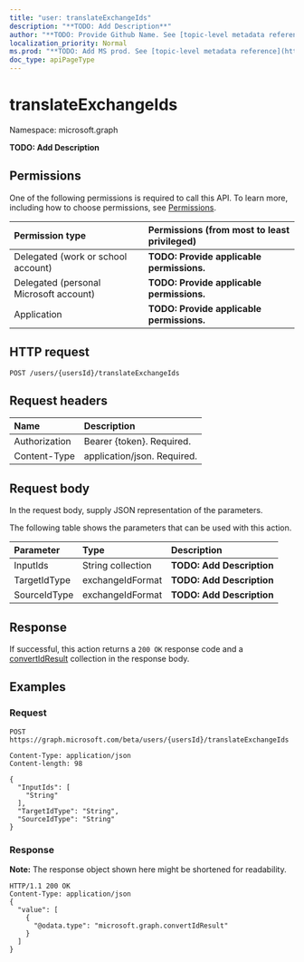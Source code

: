 ```yaml
---
title: "user: translateExchangeIds"
description: "**TODO: Add Description**"
author: "**TODO: Provide Github Name. See [topic-level metadata reference](https://msgo.azurewebsites.net/add/document/guidelines/metadata.html#topic-level-metadata)**"
localization_priority: Normal
ms.prod: "**TODO: Add MS prod. See [topic-level metadata reference](https://msgo.azurewebsites.net/add/document/guidelines/metadata.html#topic-level-metadata)**"
doc_type: apiPageType
---
```


# translateExchangeIds
Namespace: microsoft.graph

**TODO: Add Description**

## Permissions
One of the following permissions is required to call this API. To learn more, including how to choose permissions, see [Permissions](/concepts/permissions-reference.md).

|Permission type|Permissions (from most to least privileged)|
|:---|:---|
|Delegated (work or school account)|**TODO: Provide applicable permissions.**|
|Delegated (personal Microsoft account)|**TODO: Provide applicable permissions.**|
|Application|**TODO: Provide applicable permissions.**|

## HTTP request

<!-- {
  "blockType": "ignored"
}
-->
``` http
POST /users/{usersId}/translateExchangeIds
```

## Request headers
|Name|Description|
|:---|:---|
|Authorization|Bearer {token}. Required.|
|Content-Type|application/json. Required.|

## Request body
In the request body, supply JSON representation of the parameters.

The following table shows the parameters that can be used with this action.

|Parameter|Type|Description|
|:---|:---|:---|
|InputIds|String collection|**TODO: Add Description**|
|TargetIdType|exchangeIdFormat|**TODO: Add Description**|
|SourceIdType|exchangeIdFormat|**TODO: Add Description**|



## Response

If successful, this action returns a `200 OK` response code and a [convertIdResult](../resources/convertidresult.md) collection in the response body.

## Examples

### Request
<!-- {
  "blockType": "request",
  "name": "user_translateexchangeids"
}
-->
``` http
POST https://graph.microsoft.com/beta/users/{usersId}/translateExchangeIds

Content-Type: application/json
Content-length: 98

{
  "InputIds": [
    "String"
  ],
  "TargetIdType": "String",
  "SourceIdType": "String"
}
```


### Response
**Note:** The response object shown here might be shortened for readability.
<!-- {
  "blockType": "response",
  "truncated": true,
  "@odata.type": "collection(microsoft.graph.convertidresult)"
}
-->
``` http
HTTP/1.1 200 OK
Content-Type: application/json
{
  "value": [
    {
      "@odata.type": "microsoft.graph.convertIdResult"
    }
  ]
}
```

